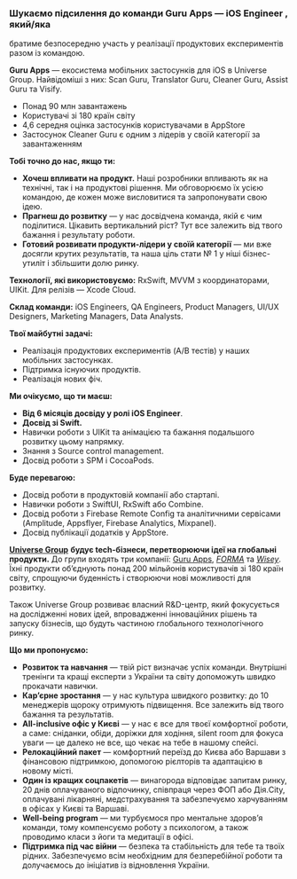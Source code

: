 ### Шукаємо підсилення до команди Guru Apps — **iOS Engineer** , який/яка
братиме безпосередню участь у реалізації продуктових експериментів разом із
командою.

**Guru Apps** — екосистема мобільних застосунків для iOS в Universe Group.
Найвідоміші з них: Scan Guru, Translator Guru, Cleaner Guru, Assist Guru та
Visify.

  * Понад 90 млн завантажень
  * Користувачі зі 180 країн світу
  * 4,6 середня оцінка застосунків користувачами в AppStore
  * Застосунок Cleaner Guru є одним з лідерів у своїй категорії за завантаженням

**Тобі точно до нас, якщо ти:**

  * **Хочеш впливати на продукт.** Наші розробники впливають як на технічні, так і на продуктові рішення. Ми обговорюємо їх усією командою, де кожен може висловитися та запропонувати свою ідею.
  * **Прагнеш до розвитку** — у нас досвідчена команда, якій є чим поділитися. Цікавить вертикальний ріст? Тут все залежить від твого бажання і результату роботи.
  * **Готовий розвивати продукти-лідери у своїй категорії** — ми вже досягли крутих результатів, та наша ціль стати № 1 у ніші бізнес-утиліт і збільшити долю ринку.

**Технології, які використовуємо:** RxSwift, MVVM з координаторами, UIKit. Для
релізів — Xcode Cloud.

**Склад команди:** iOS Engineers, QA Engineers, Product Managers, UI/UX
Designers, Marketing Managers, Data Analysts.

**Твої майбутні задачі:**

  * Реалізація продуктових експериментів (A/B тестів) у наших мобільних застосунках.
  * Підтримка існуючих продуктів.
  * Реалізація нових фіч.

**Ми очікуємо, що ти маєш:**

  * **Від 6 місяців досвіду у ролі iOS Engineer**.
  * **Досвід зі Swift.**
  * Навички роботи з UIKit та анімацією та бажання подальшого розвитку цьому напрямку.
  * Знання з Source control management.
  * Досвід роботи з SPM і CocoaPods.

**Буде перевагою:**

  * Досвід роботи в продуктовій компанії або стартапі.
  * Навички роботи з SwiftUI, RxSwift або Combine.
  * Досвід роботи з Firebase Remote Config та аналітичними сервісами (Amplitude, Appsflyer, Firebase Analytics, Mixpanel).
  * Досвід публікації додатків у AppStore.

**[Universe
Group](https://robota.ua/redirect?event_name=url_click&redir_token=eyJPcmlnaW5hbFVybCI6Imh0dHBzOi8vdW5pLnRlY2gvIiwiVmFjYW5jeUlkIjoxMDM3MzgxMn0=)**
**будує tech-бізнеси, перетворюючи ідеї на глобальні продукти.** До групи
входять три компанії: [Guru
Apps](https://robota.ua/redirect?event_name=url_click&redir_token=eyJPcmlnaW5hbFVybCI6Imh0dHBzOi8vYXBwcy5hcHBsZS5jb20vdXMvZGV2ZWxvcGVyL2dtLXVuaXZlcnNlYXBwcy1saW1pdGVkL2lkMTQ3MzI3NjA5OT91dG1fc291cmNlPSU3QiU3Qkd1cnVfQXBwc19JbnN0YWdyYW0lN0QlN0QiLCJWYWNhbmN5SWQiOjEwMzczODEyfQ==),
_[FORMA](https://robota.ua/redirect?event_name=url_click&redir_token=eyJPcmlnaW5hbFVybCI6Imh0dHBzOi8vcGRmZ3VydS5jb20vIiwiVmFjYW5jeUlkIjoxMDM3MzgxMn0=)_
та
_[Wisey](https://robota.ua/redirect?event_name=url_click&redir_token=eyJPcmlnaW5hbFVybCI6Imh0dHBzOi8vd2lzZXkuYXBwLyIsIlZhY2FuY3lJZCI6MTAzNzM4MTJ9)_.
Їхні продукти об’єднують понад 200 мільйонів користувачів зі 180 країн світу,
спрощуючи буденність і створюючи нові можливості для розвитку.

Також Universe Group розвиває власний R&D-центр, який фокусується на
дослідженні нових ідей, впровадженні інноваційних рішень та запуску бізнесів,
що будуть частиною глобального технологічного ринку.

**Що ми пропонуємо:**

  * **Розвиток та навчання** — твій ріст визначає успіх команди. Внутрішні тренінги та кращі експерти з України та світу допоможуть швидко прокачати навички.
  * **Кар’єрне зростання** — у нас культура швидкого розвитку: до 10 менеджерів щороку отримують підвищення. Все залежить від твого бажання та результатів.
  * **All-inclusive офіс у Києві** — у нас є все для твоєї комфортної роботи, а саме: сніданки, обіди, доріжки для ходіння, silent room для фокуса уваги — це далеко не все, що чекає на тебе в нашому спейсі.
  * **Релокаційний пакет** — комфортний переїзд до Києва або Варшави з фінансовою підтримкою, допомогою рієлторів та адаптацією в новому місті.
  * **Один із кращих соцпакетів** — винагорода відповідає запитам ринку, 20 днів оплачуваного відпочинку, співпраця через ФОП або Дія.City, оплачувані лікарняні, медстрахування та забезпечуємо харчуванням в офісах у Києві та Варшаві.
  * **Well-being program** — ми турбуємося про ментальне здоровʼя команди, тому компенсуємо роботу з психологом, а також проводимо класи з йоги та медитації в офісі.
  * **Підтримка під час війни** — безпека та стабільність для тебе та твоїх рідних. Забезпечуємо всім необхідним для безперебійної роботи та долучаємось до ініціатив із відновлення України.
